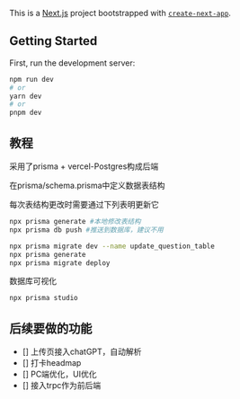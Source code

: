 This is a [Next.js](https://nextjs.org/) project bootstrapped with [`create-next-app`](https://github.com/vercel/next.js/tree/canary/packages/create-next-app).

## Getting Started

First, run the development server:

```bash
npm run dev
# or
yarn dev
# or
pnpm dev
```

## 教程

采用了prisma + vercel-Postgres构成后端


在prisma/schema.prisma中定义数据表结构

每次表结构更改时需要通过下列表明更新它
```bash
npx prisma generate #本地修改表结构
npx prisma db push #推送到数据库，建议不用

npx prisma migrate dev --name update_question_table 
npx prisma generate
npx prisma migrate deploy
```

数据库可视化
```bash
npx prisma studio
```

## 后续要做的功能

- [] 上传页接入chatGPT，自动解析
- [] 打卡headmap
- [] PC端优化，UI优化
- [] 接入trpc作为前后端
